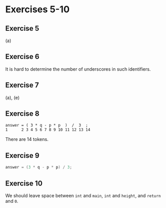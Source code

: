 # Exercises 5-10

## Exercise 5

\(a\)

## Exercise 6

It is hard to determine the number of underscores in such identifiers.

## Exercise 7

(a), (e)

## Exercise 8

```
answer = ( 3 * q - p * p  )  /  3  ;
1      2 3 4 5 6 7 8 9 10 11 12 13 14
```

There are 14 tokens.

## Exercise 9

```c
answer = (3 * q - p * p) / 3;
```

## Exercise 10

We should leave space between `int` and `main`, `int` and `height`, and `return`
and `0`.
